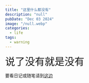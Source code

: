 ```yaml
---
title: "这里什么都没有"
description: "null"
pubDate: "Dec 03 2024"
image: "/null.webp"
categories:
  - life
tags:
  - warning
---
```


<font size = "6px">说了没有就是没有</font>

要看日记或随笔请到<a href = "https://nahida.cfd">这边</a>